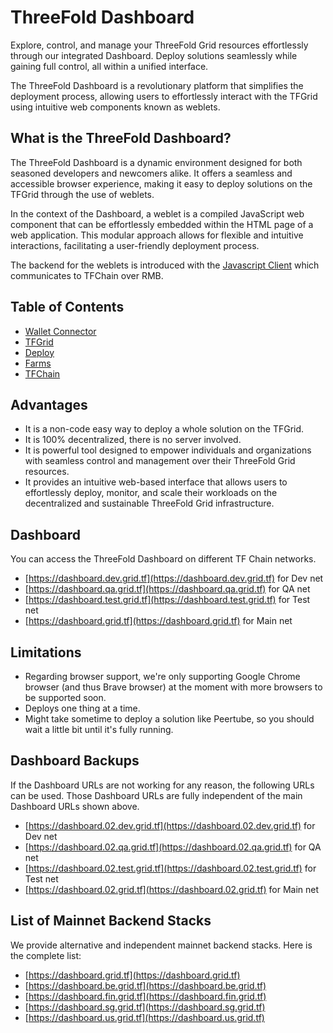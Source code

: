 <h1> ThreeFold Dashboard </h1>

Explore, control, and manage your ThreeFold Grid resources effortlessly through our integrated Dashboard. Deploy solutions seamlessly while gaining full control, all within a unified interface.

The ThreeFold Dashboard is a revolutionary platform that simplifies the deployment process, allowing users to effortlessly interact with the TFGrid using intuitive web components known as weblets. 

## What is the ThreeFold Dashboard?

The ThreeFold Dashboard is a dynamic environment designed for both seasoned developers and newcomers alike. It offers a seamless and accessible browser experience, making it easy to deploy solutions on the TFGrid through the use of weblets. 

In the context of the Dashboard, a weblet is a compiled JavaScript web component that can be effortlessly embedded within the HTML page of a web application. This modular approach allows for flexible and intuitive interactions, facilitating a user-friendly deployment process.

The backend for the weblets is introduced with the [Javascript Client](../developers/javascript/grid3_javascript_readme.md) which communicates to TFChain over RMB.

<h2> Table of Contents </h2>

- [Wallet Connector](./wallet_connector.md)
- [TFGrid](./tfgrid/tfgrid.md)
- [Deploy](./deploy/deploy.md)
- [Farms](./farms/farms.md)
- [TFChain](./tfchain/tfchain.md)

## Advantages

- It is a non-code easy way to deploy a whole solution on the TFGrid.
- It is 100% decentralized, there is no server involved.
- It is powerful tool designed to empower individuals and organizations with seamless control and management over their ThreeFold Grid resources.
- It provides an intuitive web-based interface that allows users to effortlessly deploy, monitor, and scale their workloads on the decentralized and sustainable ThreeFold Grid infrastructure.

## Dashboard

You can access the ThreeFold Dashboard on different TF Chain networks.

- [https://dashboard.dev.grid.tf](https://dashboard.dev.grid.tf) for Dev net
- [https://dashboard.qa.grid.tf](https://dashboard.qa.grid.tf) for QA net
- [https://dashboard.test.grid.tf](https://dashboard.test.grid.tf) for Test net
- [https://dashboard.grid.tf](https://dashboard.grid.tf) for Main net

## Limitations

- Regarding browser support, we're only supporting Google Chrome browser (and thus Brave browser) at the moment with more browsers to be supported soon.
- Deploys one thing at a time.
- Might take sometime to deploy a solution like Peertube, so you should wait a little bit until it's fully running.

## Dashboard Backups

If the Dashboard URLs are not working for any reason, the following URLs can be used. Those Dashboard URLs are fully independent of the main Dashboard URLs shown above.

- [https://dashboard.02.dev.grid.tf](https://dashboard.02.dev.grid.tf) for Dev net
- [https://dashboard.02.qa.grid.tf](https://dashboard.02.qa.grid.tf) for QA net
- [https://dashboard.02.test.grid.tf](https://dashboard.02.test.grid.tf) for Test net
- [https://dashboard.02.grid.tf](https://dashboard.02.grid.tf) for Main net

## List of Mainnet Backend Stacks

We provide alternative and independent mainnet backend stacks. Here is the complete list:

- [https://dashboard.grid.tf](https://dashboard.grid.tf)
- [https://dashboard.be.grid.tf](https://dashboard.be.grid.tf)
- [https://dashboard.fin.grid.tf](https://dashboard.fin.grid.tf)
- [https://dashboard.sg.grid.tf](https://dashboard.sg.grid.tf)
- [https://dashboard.us.grid.tf](https://dashboard.us.grid.tf)